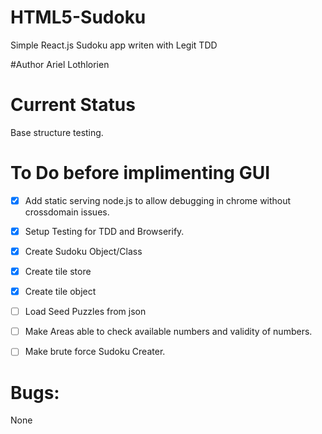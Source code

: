 # HTML5-Sudoku
Simple React.js Sudoku app writen with Legit TDD

#Author
Ariel Lothlorien

# Current Status
Base structure testing.

# To Do before implimenting GUI
- [x] Add static serving node.js to allow debugging in chrome without crossdomain issues.
- [x] Setup Testing for TDD and Browserify.

- [x] Create Sudoku Object/Class
- [x] Create tile store
- [x] Create tile object

- [ ] Load Seed Puzzles from json

- [ ] Make Areas able to check available numbers and validity of numbers.

- [ ] Make brute force Sudoku Creater.

# Bugs:
None